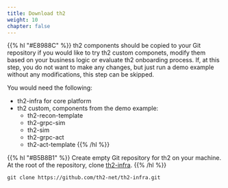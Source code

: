```yaml
---
title: Download th2
weight: 10
chapter: false
---
```

{{% hl "#E8988C" %}}
th2 components should be copied to your Git repository if
you would like to try th2 custom componets, modify them based
on your business logic or evaluate th2 onboarding process.
If, at this step, you do not want to make any changes,
but just run a demo example without any modifications, this step can be skipped.

You would need the following:
- th2-infra for core platform
- th2 custom, components from the demo example:
    - th2-recon-template
    - th2-grpc-sim
    - th2-sim
    - th2-grpc-act
    - th2-act-template
      {{% /hl %}}

{{% hl "#B5B8B1" %}}
Create empty Git repository for th2 on your machine.
At the root of the repository, clone [th2-infra](https://github.com/th2-net/th2-infra).
{{% /hl %}}

```shell
git clone https://github.com/th2-net/th2-infra.git
```


